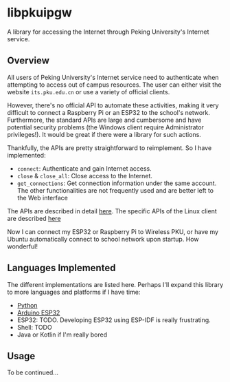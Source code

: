 # libpkuipgw
A library for accessing the Internet through Peking University's Internet service.

## Overview
All users of Peking University's Internet service need to authenticate when attempting to access out of campus resources. The user can either visit the website `its.pku.edu.cn` or use a variety of official clients.

However, there's no official API to automate these activities, making it very difficult to connect a Raspberry Pi or an ESP32 to the school's network. Furthermore, the standard APIs are large and cumbersome and have potential security problems (the Windows client require Administrator privileges!). It would be great if there were a library for such actions. 

Thankfully, the APIs are pretty straightforward to reimplement. So I have implemented:
- `connect`: Authenticate and gain Internet access.
- `close` & `close_all`: Close access to the Internet.
- `get_connections`: Get connection information under the same account.
The other functionalities are not frequently used and are better left to the Web interface

The APIs are described in detail [here](API/api_overview.md). The specific APIs of the Linux client are described [here](API/linux_api.md)

Now I can connect my ESP32 or Raspberry Pi to Wireless PKU, or have my Ubuntu automatically connect to school network upon startup. How wonderful!

## Languages Implemented
The different implementations are listed here. Perhaps I'll expand this library to more languages and platforms if I have time:
- [Python](Python/README.md)
- [Arduino ESP32](arduino-esp32/README.md)
- ESP32: TODO. Developing ESP32 using ESP-IDF is really frustrating.
- Shell: TODO
- Java or Kotlin if I'm really bored

## Usage
To be continued...

